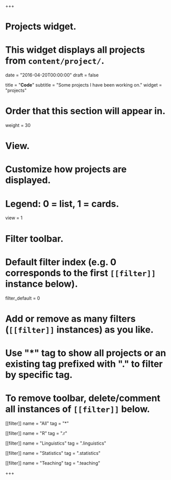 +++
# Projects widget.
# This widget displays all projects from `content/project/`.

date = "2016-04-20T00:00:00"
draft = false

title = "**Code**"
subtitle = "Some projects I have been working on."
widget = "projects"

# Order that this section will appear in.
weight = 30

# View.
# Customize how projects are displayed.
# Legend: 0 = list, 1 = cards.
view = 1

# Filter toolbar.

# Default filter index (e.g. 0 corresponds to the first `[[filter]]` instance below).
filter_default = 0

# Add or remove as many filters (`[[filter]]` instances) as you like.
# Use "*" tag to show all projects or an existing tag prefixed with "." to filter by specific tag.
# To remove toolbar, delete/comment all instances of `[[filter]]` below.
[[filter]]
  name = "All"
  tag = "*"
  
[[filter]]
  name = "R"
  tag = ".r"

[[filter]]
  name = "Linguistics"
  tag = ".linguistics"

[[filter]]
  name = "Statistics"
  tag = ".statistics"

[[filter]]
  name = "Teaching"
  tag = ".teaching"

+++

